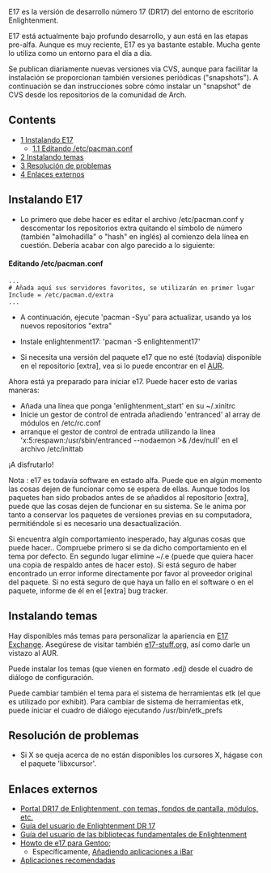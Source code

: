 E17 es la versión de desarrollo número 17 (DR17) del entorno de escritorio Enlightenment.

E17 está actualmente bajo profundo desarrollo, y aun está en las etapas pre-alfa. Aunque es muy reciente, E17 es ya bastante estable. Mucha gente lo utiliza como un entorno para el día a día.

Se publican diariamente nuevas versiones via CVS, aunque para facilitar la instalación se proporcionan también versiones periódicas ("snapshots"). A continuación se dan instrucciones sobre cómo instalar un "snapshot" de CVS desde los repositorios de la comunidad de Arch.

## Contents

*   [1 Instalando E17](#Instalando_E17)
    *   [1.1 Editando /etc/pacman.conf](#Editando_.2Fetc.2Fpacman.conf)
*   [2 Instalando temas](#Instalando_temas)
*   [3 Resolución de problemas](#Resoluci.C3.B3n_de_problemas)
*   [4 Enlaces externos](#Enlaces_externos)

## Instalando E17

*   Lo primero que debe hacer es editar el archivo /etc/pacman.conf y descomentar los repositorios extra quitando el símbolo de número (también "almohadilla" o "hash" en inglés) al comienzo dela línea en cuestión. Debería acabar con algo parecido a lo siguiente:

#### Editando /etc/pacman.conf

```
...
# Añada aquí sus servidores favoritos, se utilizarán en primer lugar
Include = /etc/pacman.d/extra
...

```

*   A continuación, ejecute 'pacman -Syu' para actualizar, usando ya los nuevos repositorios "extra"
*   Instale enlightenment17: 'pacman -S enlightenment17'

*   Si necesita una versión del paquete e17 que no esté (todavía) disponible en el repositorio [extra], vea si lo puede encontrar en el [AUR](https://aur.archlinux.org/).

Ahora está ya preparado para iniciar e17\. Puede hacer esto de varias maneras:

*   Añada una línea que ponga 'enlightenment_start' en su ~/.xinitrc
*   Inicie un gestor de control de entrada añadiendo 'entranced' al array de módulos en /etc/rc.conf
*   arranque el gestor de control de entrada utilizando la línea 'x:5:respawn:/usr/sbin/entranced --nodaemon >& /dev/null' en el archivo /etc/inittab

¡A disfrutarlo!

Nota : e17 es todavía software en estado alfa. Puede que en algún momento las cosas dejen de funcionar como se espera de ellas. Aunque todos los paquetes han sido probados antes de se añadidos al repositorio [extra], puede que las cosas dejen de funcionar en su sistema. Se le anima por tanto a conservar los paquetes de versiones previas en su computadora, permitiéndole si es necesario una desactualización.

Si encuentra algín comportamiento inesperado, hay algunas cosas que puede hacer.. Compruebe primero si se da dicho comportamiento en el tema por defecto. En segundo lugar elimine ~/.e (puede que quiera hacer una copia de respaldo antes de hacer esto). Si está seguro de haber encontrado un error informe directamente por favor al proveedor original del paquete. Si no está seguro de que haya un fallo en el software o en el paquete, informe de él en el [extra] bug tracker.

## Instalando temas

Hay disponibles más temas para personalizar la apariencia en [E17 Exchange](http://exchange.enlightenment.org). Asegúrese de visitar también [e17-stuff.org](http://www.e17-stuff.org), así como darle un vistazo al AUR.

Puede instalar los temas (que vienen en formato .edj) desde el cuadro de diálogo de configuración.

Puede cambiar también el tema para el sistema de herramientas etk (el que es utilizado por exhibit). Para cambiar de sistema de herramientas etk, puede iniciar el cuadro de diálogo ejecutando /usr/bin/etk_prefs

## Resolución de problemas

*   Si X se queja acerca de no están disponibles los cursores X, hágase con el paquete 'libxcursor'.

## Enlaces externos

*   [Portal DR17 de Enlightenment, con temas, fondos de pantalla, módulos, etc.](http://get-e.org)
*   [Guía del usuario de Enlightenment DR 17](http://get-e.org/E17_User_Guide/English/)
*   [Guía del usuario de las bibliotecas fundamentales de Enlightenment](http://get-e.org/EFL_User_Guide/English/)
*   [Howto de e17 para Gentoo](http://gentoo-wiki.com/HOWTO_emerge_e17);
    *   Específicamente, [Añadiendo aplicaciones a iBar](http://gentoo-wiki.com/HOWTO_emerge_e17#Adding_Apps_to_ibar)
*   [Aplicaciones recomendadas](http://archux.com/page/application-recommendations)